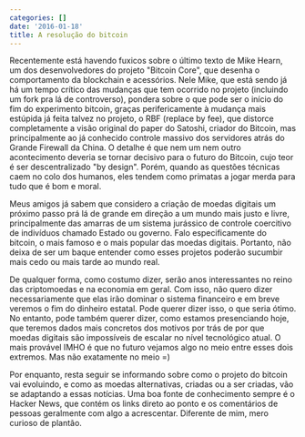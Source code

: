 ```yaml
---
categories: []
date: '2016-01-18'
title: A resolução do bitcoin
---
```


Recentemente está havendo fuxicos sobre o último texto de Mike Hearn, um dos desenvolvedores do projeto "Bitcoin Core", que desenha o comportamento da blockchain e acessórios. Nele Mike, que está sendo já há um tempo crítico das mudanças que tem ocorrido no projeto (incluindo um fork pra lá de controverso), pondera sobre o que pode ser o início do fim do experimento bitcoin, graças perifericamente à mudança mais estúpida já feita talvez no projeto, o RBF (replace by fee), que distorce completamente a visão original do paper do Satoshi, criador do Bitcoin, mas principalmente ao já conhecido controle massivo dos servidores atrás do Grande Firewall da China. O detalhe é que nem um nem outro acontecimento deveria se tornar decisivo para o futuro do Bitcoin, cujo teor é ser descentralizado "by design". Porém, quando as questões técnicas caem no colo dos humanos, eles tendem como primatas a jogar merda para tudo que é bom e moral.

Meus amigos já sabem que considero a criação de moedas digitais um próximo passo prá lá de grande em direção a um mundo mais justo e livre, principalmente das amarras de um sistema jurássico de controle coercitivo de indivíduos chamado Estado ou governo. Falo especificamente do bitcoin, o mais famoso e o mais popular das moedas digitais. Portanto, não deixa de ser um baque entender como esses projetos poderão sucumbir mais cedo ou mais tarde ao mundo real.

De qualquer forma, como costumo dizer, serão anos interessantes no reino das criptomoedas e na economia em geral. Com isso, não quero dizer necessariamente que elas irão dominar o sistema financeiro e em breve veremos o fim do dinheiro estatal. Pode querer dizer isso, o que seria ótimo. No entanto, pode também querer dizer, como estamos presenciando hoje, que teremos dados mais concretos dos motivos por trás de por que moedas digitais são impossíveis de escalar no nível tecnológico atual. O mais provável IMHO é que no futuro vejamos algo no meio entre esses dois extremos. Mas não exatamente no meio =)

Por enquanto, resta seguir se informando sobre como o projeto do bitcoin vai evoluindo, e como as moedas alternativas, criadas ou a ser criadas, vão se adaptando a essas notícias. Uma boa fonte de conhecimento sempre é o Hacker News, que contém os links direto ao ponto e os comentários de pessoas geralmente com algo a acrescentar. Diferente de mim, mero curioso de plantão.
